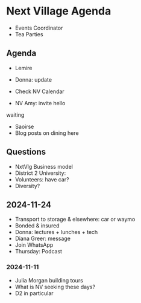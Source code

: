 # Next Village Agenda

* Events Coordinator
* Tea Parties

## Agenda

* Lemire

* Donna: update
* Check NV Calendar
* NV Amy: invite&nbsp;hello

waiting
* Saoirse
* Blog posts on dining here

## Questions

* NxtVlg Business model
* District 2 University:
* Volunteers: have car?
* Diversity?

## 2024-11-24

* Transport to storage &amp; elsewhere: car or waymo
* Bonded &amp; insured
* Donna: lectures + lunches + tech
* Diana Greer: message
* Join WhatsApp
* Thursday: Podcast

### 2024-11-11

* Julia Morgan building tours
* What is NV seeking these days?
* D2 in particular
